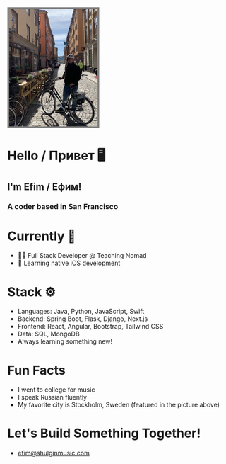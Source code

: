 <img src="img/gamla-stan.jpg" alt="Highway one south of San Jose" width="200" style="border: 4px solid #808080">

# Hello / Привет 🖥️
## I'm Efim / Ефим! 
### A coder based in San Francisco

#

# Currently 🧭
- 👷‍♂️ Full Stack Developer @ Teaching Nomad  
- 📱 Learning native iOS development

# Stack ⚙️ 
- Languages: Java, Python, JavaScript, Swift
- Backend: Spring Boot, Flask, Django, Next.js
- Frontend: React, Angular, Bootstrap, Tailwind CSS
- Data: SQL, MongoDB
- Always learning something new!

# Fun Facts
- I went to college for music
- I speak Russian fluently
- My favorite city is Stockholm, Sweden (featured in the picture above)

# Let's Build Something Together!
- efim@shulginmusic.com


<!--
**shulginmusic/shulginmusic** is a ✨ _special_ ✨ repository because its `README.md` (this file) appears on your GitHub profile.

Here are some ideas to get you started:

- 🔭 I’m currently working on ...
- 🌱 I’m currently learning ...
- 👯 I’m looking to collaborate on ...
- 🤔 I’m looking for help with ...
- 💬 Ask me about ...
- 📫 How to reach me: ...
- 😄 Pronouns: ...
- ⚡ Fun fact: ...
-->
